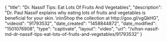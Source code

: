 {
    "title": "Dr. Nassif Tips: Eat Lots Of Fruits And Vegetables",
    "description": "Dr. Paul Nassif explains why eating lots of fruits and vegetables is beneficial for your skin. \n\nShop the collection at http:\/\/goo.gl\/vgQkHG",
    "videoid": "91793532",
    "date_created": "1458844872",
    "date_modified": "1501076908",
    "type": "captivate",
    "layout": "video",
    "url": "\/v\/hsn-nassif-md-dr-nassif-tips-eat-lots-of-fruits-and-vegetables\/91793532"
}